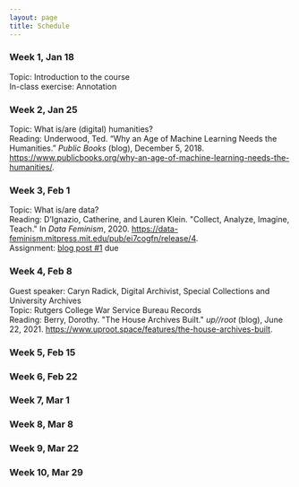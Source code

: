 ```yaml
---
layout: page
title: Schedule
---
```


### Week 1, Jan 18

Topic: Introduction to the course  
In-class exercise: Annotation

### Week 2, Jan 25

Topic: What is/are (digital) humanities?  
Reading: Underwood, Ted. “Why an Age of Machine Learning Needs the Humanities.” _Public Books_ (blog), December 5, 2018. <https://www.publicbooks.org/why-an-age-of-machine-learning-needs-the-humanities/>.

### Week 3, Feb 1

Topic: What is/are data?  
Reading: D’Ignazio, Catherine, and Lauren Klein. "Collect, Analyze, Imagine, Teach." In _Data Feminism_, 2020. <https://data-feminism.mitpress.mit.edu/pub/ei7cogfn/release/4>.  
Assignment: [blog post #1](/humdata22/dataset-analysis/) due

### Week 4, Feb 8

Guest speaker: Caryn Radick, Digital Archivist, Special Collections and University Archives  
Topic: Rutgers College War Service Bureau Records  
Reading: Berry, Dorothy. "The House Archives Built." _up//root_ (blog), June 22, 2021.
<https://www.uproot.space/features/the-house-archives-built>.

### Week 5, Feb 15

### Week 6, Feb 22

### Week 7, Mar 1

### Week 8, Mar 8

### Week 9, Mar 22

### Week 10, Mar 29